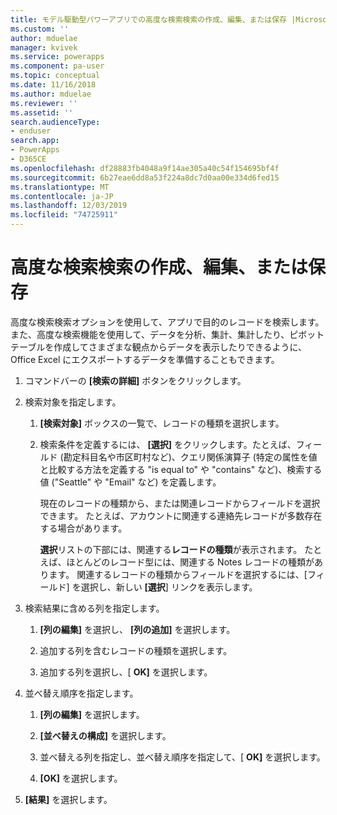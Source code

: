 ```yaml
---
title: モデル駆動型パワーアプリでの高度な検索検索の作成、編集、または保存 |MicrosoftDocs
ms.custom: ''
author: mduelae
manager: kvivek
ms.service: powerapps
ms.component: pa-user
ms.topic: conceptual
ms.date: 11/16/2018
ms.author: mduelae
ms.reviewer: ''
ms.assetid: ''
search.audienceType:
- enduser
search.app:
- PowerApps
- D365CE
ms.openlocfilehash: df28883fb4048a9f14ae305a40c54f154695bf4f
ms.sourcegitcommit: 6b27eae6dd8a53f224a8dc7d0aa00e334d6fed15
ms.translationtype: MT
ms.contentlocale: ja-JP
ms.lasthandoff: 12/03/2019
ms.locfileid: "74725911"
---
```

# <a name="create-edit-or-save-an-advanced-find-search"></a>高度な検索検索の作成、編集、または保存

高度な検索検索オプションを使用して、アプリで目的のレコードを検索します。 また、高度な検索機能を使用して、データを分析、集計、集計したり、ピボットテーブルを作成してさまざまな観点からデータを表示したりできるように、Office Excel にエクスポートするデータを準備することもできます。  
  
1. コマンドバーの **[検索の詳細]** ボタンをクリックします。
  
2. 検索対象を指定します。  
  
   1.  **[検索対象]** ボックスの一覧で、レコードの種類を選択します。  
  
   2.  検索条件を定義するには、 **[選択]** をクリックします。たとえば、フィールド (勘定科目名や市区町村など)、クエリ関係演算子 (特定の属性を値と比較する方法を定義する "is equal to" や "contains" など)、検索する値 ("Seattle" や "Email" など) を定義します。  
  
       現在のレコードの種類から、または関連レコードからフィールドを選択できます。 たとえば、アカウントに関連する連絡先レコードが多数存在する場合があります。  
  
       **選択**リストの下部には、関連する**レコードの種類**が表示されます。 たとえば、ほとんどのレコード型には、関連する Notes レコードの種類があります。 関連するレコードの種類からフィールドを選択するには、[フィールド] を選択し、新しい **[選択**] リンクを表示します。  



3. 検索結果に含める列を指定します。  
  
   1.  **[列の編集]** を選択し、 **[列の追加]** を選択します。  
  
   2.  追加する列を含むレコードの種類を選択します。  
  
   3.  追加する列を選択し、[ **OK]** を選択します。  
  
4. 並べ替え順序を指定します。  
  
   1.  **[列の編集]** を選択します。  
  
   2.  **[並べ替えの構成]** を選択します。  
  
   3.  並べ替える列を指定し、並べ替え順序を指定して、[ **OK]** を選択します。  
  
   4.  **[OK]** を選択します。  
  
5. **[結果]** を選択します。  
  

